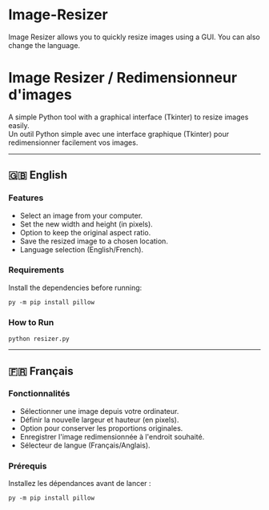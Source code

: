 # Image-Resizer
Image Resizer allows you to quickly resize images using a GUI. You can also change the language.

# Image Resizer / Redimensionneur d'images

A simple Python tool with a graphical interface (Tkinter) to resize images easily.  
Un outil Python simple avec une interface graphique (Tkinter) pour redimensionner facilement vos images.

---

## 🇬🇧 English

### Features
- Select an image from your computer.
- Set the new width and height (in pixels).
- Option to keep the original aspect ratio.
- Save the resized image to a chosen location.
- Language selection (English/French).

### Requirements
Install the dependencies before running:
```
py -m pip install pillow
```

### How to Run
```
python resizer.py
```

---

## 🇫🇷 Français

### Fonctionnalités
- Sélectionner une image depuis votre ordinateur.
- Définir la nouvelle largeur et hauteur (en pixels).
- Option pour conserver les proportions originales.
- Enregistrer l'image redimensionnée à l'endroit souhaité.
- Sélecteur de langue (Français/Anglais).

### Prérequis
Installez les dépendances avant de lancer :
```
py -m pip install pillow
```

